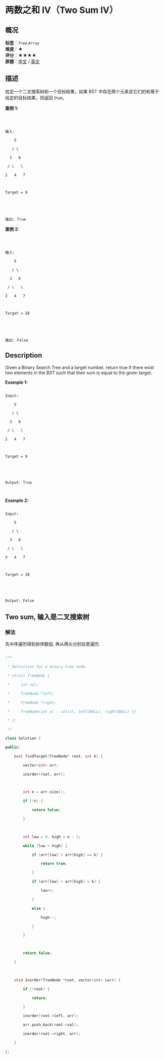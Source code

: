 # 两数之和 IV（Two Sum IV）
## 概况
**标签**：*`Tree`*  *`Array`*<br>
**难度**：★<br>
**评分**：★★★★<br>
**原题**：[中文](https://leetcode-cn.com/problems/two-sum-iv-input-is-a-bst) / [英文](https://leetcode.com/problems/two-sum-iv-input-is-a-bst)
## 描述

给定一个二叉搜索树和一个目标结果，如果 BST 中存在两个元素且它们的和等于给定的目标结果，则返回 true。



**案例 1:**



```



输入: 

    5

   / \

  3   6

 / \   \

2   4   7



Target = 9





输出: True

```









**案例 2:**



```



输入: 

    5

   / \

  3   6

 / \   \

2   4   7



Target = 28





输出: False

```



## Description

Given a Binary Search Tree and a target number, return true if there exist two elements in the BST such that their sum is equal to the given target.



**Example 1:**

```

Input: 

    5

   / \

  3   6

 / \   \

2   4   7



Target = 9





Output: True



```







**Example 2:**

```

Input: 

    5

   / \

  3   6

 / \   \

2   4   7



Target = 28





Output: False

```





## Two sum, 输入是二叉搜索树

### 解法

先中序遍历得到排序数组, 再从两头分别往里遍历.

```c++

/**

 * Definition for a binary tree node.

 * struct TreeNode {

 *     int val;

 *     TreeNode *left;

 *     TreeNode *right;

 *     TreeNode(int x) : val(x), left(NULL), right(NULL) {}

 * };

 */

class Solution {

public:

    bool findTarget(TreeNode* root, int k) {

        vector<int> arr;

        inorder(root, arr);

        

        int n = arr.size();

        if (!n) {

            return false;

        }

        

        int low = 0, high = n - 1;

        while (low < high) {

            if (arr[low] + arr[high] == k) {

                return true;

            }

            if (arr[low] + arr[high] < k) {

                low++;

            }

            else {

                high--;

            }

        }

        

        return false;

    }

    

    void inorder(TreeNode *root, vector<int> &arr) {

        if (!root) {

            return;

        }

        inorder(root->left, arr);

        arr.push_back(root->val);

        inorder(root->right, arr);

    }

};

```
